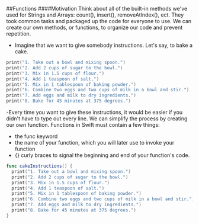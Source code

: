 ##Functions
####Motivation
Think about all of the built-in methods we've used for Strings and Arrays: count(), insert(), removeAtIndex(), ect. They took common tasks and packaged up the code for everyone to use. We can create our own methods, or functions, to organize our code and prevent repetition.

- Imagine that we want to give somebody instructions. Let's say, to bake a cake.
```Swift
print("1. Take out a bowl and mixing spoon.")
print("2. Add 2 cups of sugar to the bowl.")
print("3. Mix in 1.5 cups of flour.")
print("4. Add 1 teaspoon of salt.")
print("5. Mix in 1 tablespoon of baking powder.")
print("6. Combine two eggs and two cups of milk in a bowl and stir.")
print("7. Add eggs and milk to dry ingredients.")
print("8. Bake for 45 minutes at 375 degrees.")
```
-Every time you want to give these instructions, it would be easier if you didn't have to type out every line. We can simplify the process by creating our own function. Functions in Swift must contain a few things:
  - the func keyword
  - the name of your function, which you will later use to invoke your function
  - {} curly braces to signal the beginning and end of your function's code.
```Swift
func cakeInstructions() {
  print("1. Take out a bowl and mixing spoon.")
  print("2. Add 2 cups of sugar to the bowl.")
  print("3. Mix in 1.5 cups of flour.")
  print("4. Add 1 teaspoon of salt.")
  print("5. Mix in 1 tablespoon of baking powder.")
  print("6. Combine two eggs and two cups of milk in a bowl and stir.")
  print("7. Add eggs and milk to dry ingredients.")
  print("8. Bake for 45 minutes at 375 degrees.")
}
